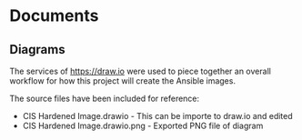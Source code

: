 # Documents

## Diagrams

The services of https://draw.io were used to piece together an overall workflow for how this project will create the Ansible images.

The source files have been included for reference:
* CIS Hardened Image.drawio - This can be importe to draw.io and edited
* CIS Hardened Image.drawio.png - Exported PNG file of diagram
